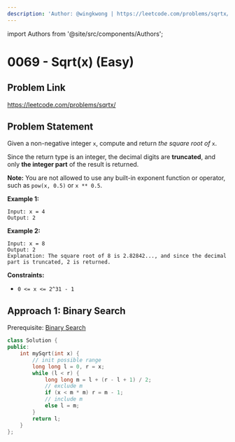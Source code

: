 ```yaml
---
description: 'Author: @wingkwong | https://leetcode.com/problems/sqrtx/'
---
```


import Authors from '@site/src/components/Authors';

# 0069 - Sqrt(x) (Easy)

## Problem Link

https://leetcode.com/problems/sqrtx/

## Problem Statement

Given a non-negative integer `x`, compute and return _the square root of_ `x`.

Since the return type is an integer, the decimal digits are **truncated**, and only **the integer part** of the result is returned.

**Note:** You are not allowed to use any built-in exponent function or operator, such as `pow(x, 0.5)` or `x ** 0.5`.

**Example 1:**

```
Input: x = 4
Output: 2
```

**Example 2:**

```
Input: x = 8
Output: 2
Explanation: The square root of 8 is 2.82842..., and since the decimal part is truncated, 2 is returned.
```

**Constraints:**

* `0 <= x <= 2^31 - 1`

## Approach 1: Binary Search

Prerequisite: [Binary Search](../../tutorials/basic-topics/binary-search)

<Authors names="@wingkwong"/>

```cpp
class Solution {
public:
    int mySqrt(int x) {
        // init possible range
        long long l = 0, r = x;
        while (l < r) {
            long long m = l + (r - l + 1) / 2;
            // exclude m
            if (x < m * m) r = m - 1;
            // include m
            else l = m;
        }
        return l;
    }
};
```
